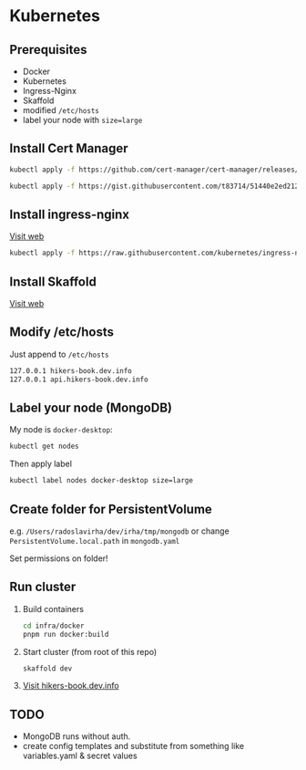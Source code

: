 # Kubernetes

## Prerequisites

- Docker
- Kubernetes
- Ingress-Nginx
- Skaffold
- modified `/etc/hosts`
- label your node with `size=large`

## Install Cert Manager

```sh
kubectl apply -f https://github.com/cert-manager/cert-manager/releases/download/v1.7.3/cert-manager.crds.yaml

kubectl apply -f https://gist.githubusercontent.com/t83714/51440e2ed212991655959f45d8d037cc/raw/7b16949f95e2dd61e522e247749d77bc697fd63c/selfsigned-issuer.yaml
```

## Install ingress-nginx

[Visit web](https://kubernetes.github.io/ingress-nginx/deploy/)

```sh
kubectl apply -f https://raw.githubusercontent.com/kubernetes/ingress-nginx/controller-v1.8.2/deploy/static/provider/cloud/deploy.yaml
```

## Install Skaffold

[Visit web](https://skaffold.dev)

## Modify /etc/hosts

Just append to `/etc/hosts`

```sh
127.0.0.1 hikers-book.dev.info
127.0.0.1 api.hikers-book.dev.info
```

## Label your node (MongoDB)

My node is `docker-desktop`:

```sh
kubectl get nodes
```

Then apply label

```sh
kubectl label nodes docker-desktop size=large
```

## Create folder for PersistentVolume

e.g. `/Users/radoslavirha/dev/irha/tmp/mongodb` or change `PersistentVolume.local.path` in `mongodb.yaml`

Set permissions on folder!

## Run cluster

1. Build containers

   ```sh
   cd infra/docker
   pnpm run docker:build
   ```

2. Start cluster (from root of this repo)

   ```sh
   skaffold dev
   ```

3. [Visit hikers-book.dev.info](https://hikers-book.dev.info)

## TODO

- MongoDB runs without auth.
- create config templates and substitute from something like variables.yaml & secret values
